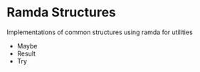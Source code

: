 # Ramda Structures

Implementations of common structures using ramda for utilities

- Maybe
- Result
- Try